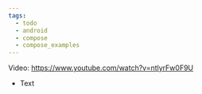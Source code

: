 ```yaml
---
tags:
  - todo
  - android
  - compose
  - compose_examples
---
```

Video: https://www.youtube.com/watch?v=ntlyrFw0F9U
- Text